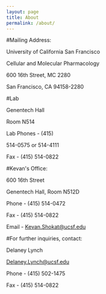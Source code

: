 ```yaml
---
layout: page
title: About
permalink: /about/
---
```


#Mailing Address:

University of California San Francisco

Cellular and Molecular Pharmacology

600 16th Street, MC 2280

San Francisco, CA  94158-2280

 

 

#Lab

Genentech Hall

Room N514

Lab Phones - (415)

514-0575 or 514-4111

Fax - (415) 514-0822



#Kevan's Office:

600 16th Street

Genentech Hall, Room N512D

Phone - (415) 514-0472

Fax - (415) 514-0822

Email - Kevan.Shokat@ucsf.edu

 

#For further inquiries, contact:

Delaney Lynch

Delaney.Lynch@ucsf.edu

Phone - (415) 502-1475

Fax - (415) 514-0822

 
